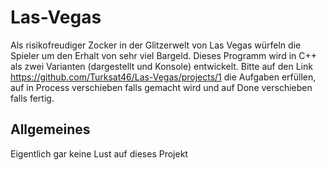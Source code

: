 # Las-Vegas
Als risikofreudiger Zocker in der Glitzerwelt von Las Vegas würfeln die Spieler um den Erhalt von sehr viel Bargeld.
Dieses Programm wird in C++ als zwei Varianten (dargestellt und Konsole) entwickelt.
Bitte auf den Link https://github.com/Turksat46/Las-Vegas/projects/1 die Aufgaben erfüllen, auf in Process verschieben falls gemacht wird
und auf Done verschieben falls fertig.

## Allgemeines
Eigentlich gar keine Lust auf dieses Projekt

